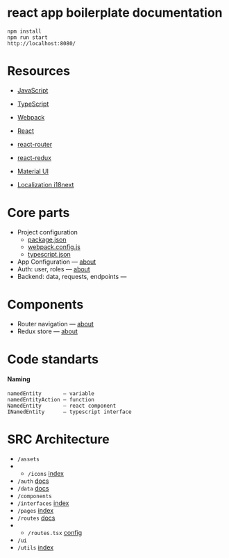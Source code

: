 # react app boilerplate documentation

```
npm install
npm run start
http://localhost:8080/
```

# Resources

- [JavaScript](https://developer.mozilla.org/en-US/docs/Web/JavaScript)
- [TypeScript](https://www.typescriptlang.org/)
- [Webpack](https://webpack.js.org/)

- [React](https://reactjs.org/)
- [react-router](https://reactrouter.com/en/v6.3.0/api)
- [react-redux](https://redux.js.org/api/api-reference)

- [Material UI](https://mui.com/material-ui/getting-started/overview/)
- [Localization i18next](https://www.i18next.com/)

# Core parts

- Project configuration
  - [package.json](../package.json)
  - [webpack.config.js](../webpack.config.js)
  - [typescript.json](../tsconfig.json)
- App Configuration — [about](../src/AppAbout.md)
- Auth: user, roles — [about](../src/auth/about.md)
- Backend: data, requests, endpoints — 

# Components

- Router navigation — [about](../src/components/Router/about.md)
- Redux store — [about](../src/components/Redux/about.md)

# Code standarts

#### Naming
```
namedEntity       — variable
namedEntityAction — function
NamedEntity       — react component
INamedEntity      — typescript interface
```



# SRC Architecture
- `/assets`
- - `/icons` [index](../src/assets/icons/index.ts)
- `/auth` [docs](../src/auth/about/README.md)
- `/data` [docs](../src/data/about/README.md)
- `/components`
- `/interfaces` [index](../src/interfaces/index.ts)
- `/pages` [index](../src/pages/index.ts)
- `/routes` [docs](../src/routes/about/README.md)
- - `/routes.tsx` [config](../src/routes/routes.tsx)
- `/ui`
- `/utils` [index](../src/utils/index.ts)


